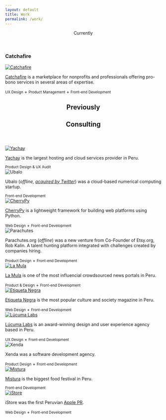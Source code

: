 ```yaml
---
layout: default
title: Work
permalink: /work/
---
```


<section>
  <header class="label h5">Currently</header>
  <section class="project">
    <h1>Catchafire</h1>
    <a href="http://www.catchafire.org/" target="_blank"><img src="/img/catchafire.png" alt="Catchafire"></a>
    <p><a href="http://www.catchafire.org/" target="_blank">Catchafire</a> is a marketplace for nonprofits and professionals offering pro-bono services in several areas of expertise.</p>
    <footer><small class="label">UX Design</small> + <small class="label">Product Management</small> + <small class="label">Front-end Development</small></footer>
  </section>
</section>

<section class="group">
  <header>
    <h1 class="label h5">Previously</h1>
    <h2 class="h1">Consulting</h2>
  </header>

  <section class="project column">
    <a href="https://yachay.pe/" target="_blank"><img src="/img/yachay.png" alt="Yachay"></a>
    <p><a href="https://yachay.pe/" target="_blank">Yachay</a> is the largest hosting and cloud services provider in Peru.</p>
    <footer><small class="label">Product Design & UX Audit</small></footer>
  </section>

  <section class="project column">
    <img src="/img/ubalo.png" alt="Ubalo">
    <p>Ubalo (<em>offline, <a href="https://techcrunch.com/2013/05/09/twitter-acquires-palo-alto-based-scalable-computing-startup-ubalo/" target="_blank">acquired by Twitter</a></em>) was a cloud-based numerical computing startup.</p>
    <footer><small class="label">Front-end Development</small></footer>
  </section>

  <section class="project column">
    <a href="https://cherrypy.org/" target="_blank"><img src="/img/cherrypy.png" alt="CherryPy"></a>
    <p><a href="https://cherrypy.org/" target="_blank">CherryPy</a> is a lightweight framework for building web platforms using Python.</p>
    <footer><small class="label">Web Design</small> + <small class="label">Front-end Development</small></footer>
  </section>

  <section class="project column">
    <img src="/img/parachutes.svg" alt="Parachutes">
    <p>Parachutes.org (<em>offline</em>) was a new venture from Co-Founder of Etsy.org, Rob Kalin. A talent hunting platform integrated with challenges created by companies hiring.</p>
    <footer><small class="label">Product Design</small> + <small class="label">Front-end Development</small></footer>
  </section>

  <section class="project column">
    <a href="http://lamula.pe/" target="_blank"><img src="/img/work/lamula.png" alt="La Mula"></a>
    <p><a href="http://lamula.pe/" target="_blank">La Mula</a> is one of the most influencial crowdsourced news portals in Peru.</p>
    <footer><small class="label">Product & Design</small> + <small class="label">Front-end Development</small></footer>
  </section>

  <section class="project column">
      <a href="http://etiquetanegra.com.pe/" target="_blank"><img src="/img/work/etiqueta.svg" alt="Etiqueta Negra"></a>
    <p><a href="http://etiquetanegra.com.pe/" target="_blank">Etiqueta Negra</a> is the most popular culture and society magazine in Peru.</p>
    <footer><small class="label">Web Design</small> + <small class="label">Front-end Development</small></footer>
  </section>

  <section class="project column">
      <a href="http://lucumalabs.com/" target="_blank"><img src="/img/lucuma.png" alt="Lúcuma Labs"></a>
    <p><a href="http://lucumalabs.com/" target="_blank">Lúcuma Labs</a> is an award-winning design and user experience agency based in Peru.</p>
    <footer><small class="label">UX Design</small> + <small class="label">Front-end Development</small></footer>
  </section>

  <section class="project column">
      <img src="/img/xenda.svg" alt="Xenda">
    <p>Xenda was a software development agency.</p>
    <footer><small class="label">Product Design</small> + <small class="label">Front-end Development</small></footer>
  </section>

  <section class="project column">
      <a href="http://mistura.pe/" target="_blank"><img src="/img/work/mistura.svg" alt="Mistura"></a>
    <p><a href="http://mistura.pe/" target="_blank">Mistura</a> is the biggest food festival in Peru.</p>
    <footer><small class="label">Front-end Development</small></footer>
  </section>

  <section class="project column">
      <a href="http://istore.pe/" target="_blank"><img src="/img/work/istore.svg" alt="iStore"></a>
    <p>iStore was the first Peruvian <a href="https://www.apple.com/lae/reseller/apr/" target="_blank">Apple PR</a>.</p>
    <footer><small class="label">Web Design</small> + <small class="label">Front-end Development</small></footer>
  </section>

</section>
